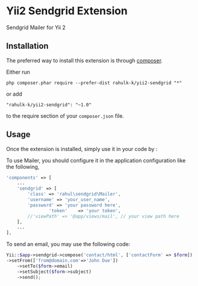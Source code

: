 Yii2 Sendgrid Extension
=======================
Sendgrid Mailer for Yii 2

Installation
------------

The preferred way to install this extension is through [composer](http://getcomposer.org/download/).

Either run

```
php composer.phar require --prefer-dist rahulk-k/yii2-sendgrid "*"
```

or add

```
"rahulk-k/yii2-sendgrid": "~1.0"
```

to the require section of your `composer.json` file.


Usage
-----

Once the extension is installed, simply use it in your code by :

To use Mailer, you should configure it in the application configuration like the following,
```php
'components' => [
	...
	'sendgrid' => [
		'class' => 'rahul\sendgrid\Mailer',
		'username' => 'your_user_name',
		'password' => 'your password here',
                'token'    => 'your token',
		//'viewPath' => '@app/views/mail', // your view path here
	],
	...
],
```
To send an email, you may use the following code:

```php
Yii::$app->sendgrid->compose('contact/html', ['contactForm' => $form])
->setFrom(['from@domain.com'=>'John Due'])
	->setTo($form->email)
	->setSubject($form->subject)
	->send();
```
